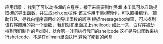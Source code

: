应用场景：
找到了可以劫持dll的白程序，接下来需要制作黑dll
本工具可以自动提取dll的导出函数，并生成pch.cpp文件
该文件用于黑dll制作，可以直接编译。
辅助红队，寻找白程序调用dll的导出函数的顺序
根据messagebox弹窗，可以找到该程序调用的第一个函数，
我们就在里面加上shellcode
如此一来，白程序被劫持到我们制作的黑dll时，就会第一时间执行我们的shellcode
这样是导出函数来执行shellcode，不是在dllmain里面执行
避免了死锁的问题
